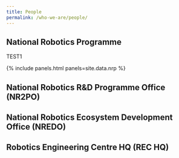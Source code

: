 ```yaml
---
title: People
permalink: /who-we-are/people/
---
```

## National Robotics Programme

TEST1

{% include panels.html panels=site.data.nrp %}

## National Robotics R&D Programme Office (NR2PO)


## National Robotics Ecosystem Development Office (NREDO)

  
## Robotics Engineering Centre HQ (REC HQ)
